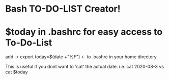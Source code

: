 # Bash TO-DO-LIST Creator!

# $today in .bashrc for easy access to To-Do-List

add -> 
export today=$(date +"%F") 
<-
to .bashrc in your home directory.

This is useful if you dont want to 'cat' the actual date.
i.e. cat 2020-08-3 vs cat $today
